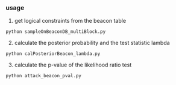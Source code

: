 ### usage
1. get logical constraints from the beacon table
```
python sampleOnBeaconDB_multiBlock.py
```

2. calculate the posterior probability and the test statistic lambda
```
python calPosteriorBeacon_lambda.py
```

3. calculate the p-value of the likelihood ratio test
```
python attack_beacon_pval.py
```
